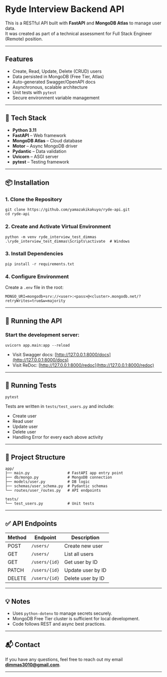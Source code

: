 # Ryde Interview Backend API

This is a RESTful API built with **FastAPI** and **MongoDB Atlas** to manage user data.  
It was created as part of a technical assessment for Full Stack Engineer (Remote) position.

---

## Features

- Create, Read, Update, Delete (CRUD) users
- Data persisted in MongoDB (Free Tier, Atlas)
- Auto-generated Swagger/OpenAPI docs
- Asynchronous, scalable architecture
- Unit tests with `pytest`
- Secure environment variable management

---

## 🧱 Tech Stack

- **Python 3.11**
- **FastAPI** – Web framework
- **MongoDB Atlas** – Cloud database
- **Motor** – Async MongoDB driver
- **Pydantic** – Data validation
- **Uvicorn** – ASGI server
- **pytest** – Testing framework

---

## 📦 Installation

### 1. Clone the Repository

```
git clone https://github.com/yamazakikakuyo/ryde-api.git
cd ryde-api
````

### 2. Create and Activate Virtual Environment

```
python -m venv ryde_interview_test_dimmas
.\ryde_interview_test_dimmas\Scripts\activate  # Windows
```

### 3. Install Dependencies

```
pip install -r requirements.txt
```

### 4. Configure Environment

Create a `.env` file in the root:

```
MONGO_URI=mongodb+srv://<user>:<pass>@<cluster>.mongodb.net/?retryWrites=true&w=majority
```

---

## 🧪 Running the API

### Start the development server:

```
uvicorn app.main:app --reload
```

* Visit Swagger docs: [http://127.0.0.1:8000/docs](http://127.0.0.1:8000/docs)
* Visit ReDoc: [http://127.0.0.1:8000/redoc](http://127.0.0.1:8000/redoc)

---

## 🧪 Running Tests

```
pytest
```

Tests are written in `tests/test_users.py` and include:

* Create user
* Read user
* Update user
* Delete user
* Handling Error for every each above activity

---

## 📁 Project Structure

```
app/
├── main.py                 # FastAPI app entry point
├── db/mongo.py             # MongoDB connection
├── models/user.py          # DB logic
├── schemas/user_schema.py  # Pydantic schemas
└── routes/user_routes.py   # API endpoints

tests/
└── test_users.py           # Unit tests
```

---

## ✅ API Endpoints

| Method | Endpoint      | Description       |
| ------ | ------------- | ----------------- |
| POST   | `/users/`     | Create new user   |
| GET    | `/users/`     | List all users    |
| GET    | `/users/{id}` | Get user by ID    |
| PATCH  | `/users/{id}` | Update user by ID |
| DELETE | `/users/{id}` | Delete user by ID |

---

## 💡 Notes

* Uses `python-dotenv` to manage secrets securely.
* MongoDB Free Tier cluster is sufficient for local development.
* Code follows REST and async best practices.

---

## 📬 Contact

If you have any questions, feel free to reach out my email **dimmas3010@gmail.com**.

---
